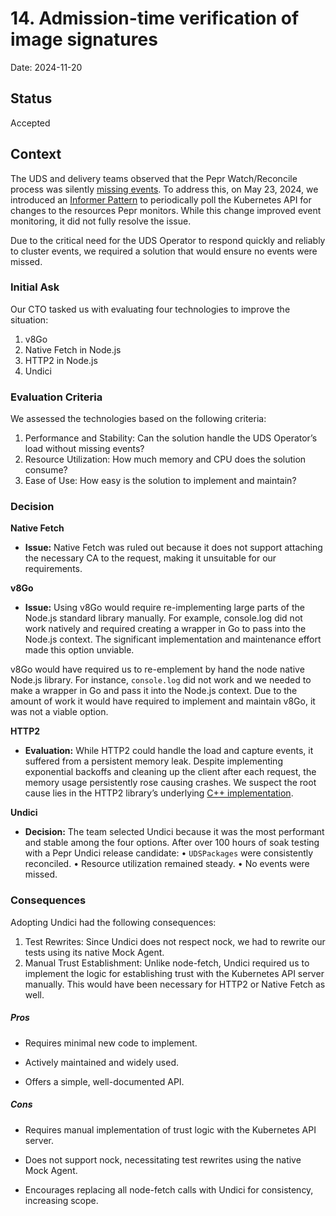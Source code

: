 # 14. Admission-time verification of image signatures

Date: 2024-11-20


## Status

Accepted


## Context

The UDS and delivery teams observed that the Pepr Watch/Reconcile process was silently [missing events](https://github.com/defenseunicorns/pepr/issues/745). To address this, on May 23, 2024, we introduced an [Informer Pattern](https://github.com/defenseunicorns/kubernetes-fluent-client/releases/tag/v2.6.0) to periodically poll the Kubernetes API for changes to the resources Pepr monitors. While this change improved event monitoring, it did not fully resolve the issue.

Due to the critical need for the UDS Operator to respond quickly and reliably to cluster events, we required a solution that would ensure no events were missed.

### Initial Ask ###

Our CTO tasked us with evaluating four technologies to improve the situation:

1. v8Go
2. Native Fetch in Node.js
3. HTTP2 in Node.js
4. Undici

### Evaluation Criteria ###

We assessed the technologies based on the following criteria:

1.	Performance and Stability: Can the solution handle the UDS Operator’s load without missing events?
2.	Resource Utilization: How much memory and CPU does the solution consume?
3.	Ease of Use: How easy is the solution to implement and maintain?

### Decision ###

**Native Fetch**  

- **Issue:** Native Fetch was ruled out because it does not support attaching the necessary CA to the request, making it unsuitable for our requirements.

**v8Go**

- **Issue:** Using v8Go would require re-implementing large parts of the Node.js standard library manually. For example, console.log did not work natively and required creating a wrapper in Go to pass into the Node.js context. The significant implementation and maintenance effort made this option unviable.

v8Go would have required us to re-emplement by hand the node native Node.js library. For instance, `console.log` did not work and we needed to make a wrapper in Go and pass it into the Node.js context. Due to the amount of work it would have required to implement and maintain v8Go, it was not a viable option.

**HTTP2**

- **Evaluation:** While HTTP2 could handle the load and capture events, it suffered from a persistent memory leak. Despite implementing exponential backoffs and cleaning up the client after each request, the memory usage persistently rose causing crashes. We suspect the root cause lies in the HTTP2 library’s underlying [C++ implementation](https://github.com/nghttp2/nghttp2/issues/1065).


**Undici**

- **Decision:** The team selected Undici because it was the most performant and stable among the four options. After over 100 hours of soak testing with a Pepr Undici release candidate:
	•	`UDSPackages` were consistently reconciled.
	•	Resource utilization remained steady.
	•	No events were missed.



### Consequences ###

Adopting Undici had the following consequences:  

1.	Test Rewrites: Since Undici does not respect nock, we had to rewrite our tests using its native Mock Agent.
2.	Manual Trust Establishment: Unlike node-fetch, Undici required us to implement the logic for establishing trust with the Kubernetes API server manually. This would have been necessary for HTTP2 or Native Fetch as well.

##### Pros

- Requires minimal new code to implement.

- Actively maintained and widely used.

- Offers a simple, well-documented API.


##### Cons

- Requires manual implementation of trust logic with the Kubernetes API server. 

- Does not support nock, necessitating test rewrites using the native Mock Agent.

- Encourages replacing all node-fetch calls with Undici for consistency, increasing scope.

